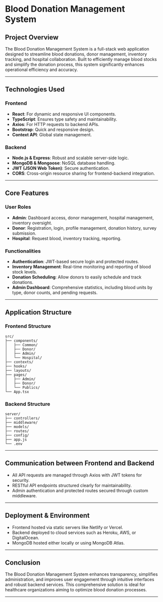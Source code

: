 
# Blood Donation Management System

## Project Overview

The Blood Donation Management System is a full-stack web application designed to streamline blood donations, donor management, inventory tracking, and hospital collaboration. Built to efficiently manage blood stocks and simplify the donation process, this system significantly enhances operational efficiency and accuracy.

---

## Technologies Used

### Frontend

* **React**: For dynamic and responsive UI components.
* **TypeScript**: Ensures type safety and maintainability.
* **Axios**: For HTTP requests to backend APIs.
* **Bootstrap**: Quick and responsive design.
* **Context API**: Global state management.

### Backend

* **Node.js & Express**: Robust and scalable server-side logic.
* **MongoDB & Mongoose**: NoSQL database handling.
* **JWT (JSON Web Token)**: Secure authentication.
* **CORS**: Cross-origin resource sharing for frontend-backend integration.

---

## Core Features

### User Roles

* **Admin**: Dashboard access, donor management, hospital management, inventory oversight.
* **Donor**: Registration, login, profile management, donation history, survey submission.
* **Hospital**: Request blood, inventory tracking, reporting.

### Functionalities

* **Authentication**: JWT-based secure login and protected routes.
* **Inventory Management**: Real-time monitoring and reporting of blood stock levels.
* **Donation Scheduling**: Allow donors to easily schedule and track donations.
* **Admin Dashboard**: Comprehensive statistics, including blood units by type, donor counts, and pending requests.

---

## Application Structure

### Frontend Structure

```
src/
├── components/
│   ├── Common/
│   ├── Donor/
│   ├── Admin/
│   └── Hospital/
├── contexts/
├── hooks/
├── layouts/
├── pages/
│   ├── Admin/
│   ├── Donor/
│   └── Publics/
└── App.tsx
```

### Backend Structure

```
server/
├── controllers/
├── middleware/
├── models/
├── routes/
├── config/
├── app.js
└── .env
```

---

## Communication between Frontend and Backend

* All API requests are managed through Axios with JWT tokens for security.
* RESTful API endpoints structured clearly for maintainability.
* Admin authentication and protected routes secured through custom middleware.

---

## Deployment & Environment

* Frontend hosted via static servers like Netlify or Vercel.
* Backend deployed to cloud services such as Heroku, AWS, or DigitalOcean.
* MongoDB hosted either locally or using MongoDB Atlas.

---

## Conclusion

The Blood Donation Management System enhances transparency, simplifies administration, and improves user engagement through intuitive interfaces and robust backend services. This comprehensive solution is ideal for healthcare organizations aiming to optimize blood donation processes.

---
